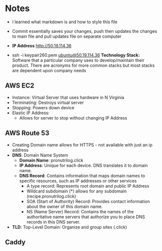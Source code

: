 # Notes
- I learned what markdown is and how to style this file
- Commit essentially saves your changes, push then updates the changes to main file and pull updates file on separate computer

- **IP Address** http://50.19.114.36
- ssh -i keypair260.pem ubuntu@50.19.114.36
**Technology Stack:** Software that a particular company uses to develop/maintain their product. There are acronyms for more common stacks but most stacks are dependent upon company needs

## AWS EC2
- Instance: Virtual Server that uses hardware in N Virginia
- Terminating: Destroys virtual server
- Stopping: Powers down device
- Elastic IP Address:
    - Allows for server to stop without changing IP Address
## AWS Route 53
- Creating Domain name allows for HTTPS - not available with just an ip address
- **DNS**: Domain Name System
  - **Domain Name**: pronutrilog.click
  - **IP Address**: Unique for each device. DNS translates it to domain name.
  - **DNS Record**: Contains information that maps domain names to specific resources, such as IP addresses or other services
      - A type record: Represents root domain and public IP Address
      - Wildcard subdomain (*) allows for any subdomain (recipe.pronutrilog.click)
      - SOA (Start of Authority) Record: Provides contact information about the owner of this domain name.
      - NS (Name Server) Record: Contains the names of the authoritative name servers that authorize you to place DNS records in this DNS server.
- **TLD**: Top-Level Domain: Organize and group sites (.click)
## Caddy


